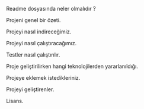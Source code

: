 Readme dosyasında neler olmalıdır ?

Projeni genel bir özeti.

Projeyi nasıl indireceğimiz.

Projeyi nasıl çalıştıracağımız.

Testler nasıl çalıştırılır.

Proje geliştirilirken hangi teknolojilerden yararlanıldığı.

Projeye eklemek istedikleriniz.

Projeyi geliştirenler.

Lisans.
